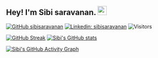 ## Hey! I'm Sibi saravanan. <img src="https://media.giphy.com/media/hvRJCLFzcasrR4ia7z/giphy.gif" width="25px">  

[![GitHub sibisaravanan](https://img.shields.io/github/followers/sibisaravanan?label=follow&style=social)](https://github.com/sibisaravanan) [![Linkedin: sibisaravanan](https://img.shields.io/badge/-Sibi%20Saravanan-blue?style=flat-square&logo=Linkedin&logoColor=white&link=https://www.linkedin.com/in/sibisaravanan/)](https://www.linkedin.com/in/sibisaravanan/)  ![Visitors](https://visitor-badge.glitch.me/badge?page_id=sibisaravanan&left_color=gray&right_color=blue)  

[![GitHub Streak](https://github-readme-streak-stats.herokuapp.com?user=sibisaravanan&theme=dark&hide_border=true&date_format=M%20j%5B%2C%20Y%5D)]()  [![Sibi's GitHub stats](https://github-readme-stats.vercel.app/api?username=sibisaravanan)](https://github.com/sibisaravanan) 

[![Sibi's GitHub Activity Graph](https://activity-graph.herokuapp.com/graph?username=sibisaravanan&theme=xcode)]()



<!--
**sibisaravanan/sibisaravanan** is a ✨ _special_ ✨ repository because its `README.md` (this file) appears on your GitHub profile.

Here are some ideas to get you started:

- 🔭 I’m currently working on ...
- 🌱 I’m currently learning ...
- 👯 I’m looking to collaborate on ...
- 🤔 I’m looking for help with ...
- 💬 Ask me about ...
- 📫 How to reach me: ...
- 😄 Pronouns: ...
- ⚡ Fun fact: ...
-->
